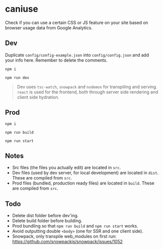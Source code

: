 # caniuse
Check if you can use a certain CSS or JS feature on your site based on browser usage data from Google Analytics.

## Dev
Duplicate `config/config-example.json` into `config/config.json` and add your info here. Remember to delete the comments.

`npm i`

`npm run dev`

> Dev uses `tsc-watch`, `snowpack` and `nodemon` for transpiling and serving. `react` is used for the frontend, both through server side rendering and client side hydration.

## Prod
`npm i`

`npm run build`

`npm run start`

## Notes
- Src files (the files you actually edit) are located in `src`.
- Dev files (used by dev server, for local development) are located in `dist`. These are compiled from `src`.
- Prod files (bundled, production ready files) are located in `build`. These are compiled from `src`.

## Todo
- Delete dist folder before dev'ing.
- Delete build folder before building.
- Prod bundling so that `npm run build` and `npm run start` works.
- Avoid outputting double `<body>` (one for SSR and one client side).
- Snowpack, only transpile web_modules on first run: https://github.com/snowpackjs/snowpack/issues/1052
